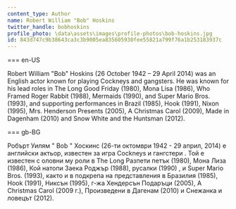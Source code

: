 ```yaml
---
content_type: Author
name: Robert William "Bob" Hoskins
twitter_handle: bobhoskins
profile_photo: \data\assets\images\profile-photos\bob-hoskins.jpg
id: 843d747c9b38643ca3c3b9005ea835605930fee55821a799f76a1b253183937c
---
```


=== en-US

Robert William "Bob" Hoskins (26 October 1942 – 29 April 2014) was an English actor known for playing Cockneys and gangsters. He was known for his lead roles in The Long Good Friday (1980), Mona Lisa (1986), Who Framed Roger Rabbit (1988), Mermaids (1990), and Super Mario Bros. (1993), and supporting performances in Brazil (1985), Hook (1991), Nixon (1995), Mrs. Henderson Presents (2005), A Christmas Carol (2009), Made in Dagenham (2010) and Snow White and the Huntsman (2012).

=== gb-BG

Робърт Уилям " Bob " Хоскинс (26-ти октомври 1942 - 29 април, 2014) е английски актьор, известен за игра Cockneys и гангстери . Той е известен с оловни му роли в The Long Разпети петък (1980), Мона Лиза (1986), Кой натопи Заека Роджър (1988), русалки (1990) , и Super Mario Bros. (1993), както и в подкрепа на представления в Бразилия (1985), Hook (1991), Никсън (1995), г-жа Хендерсън Подаръци (2005), A Christmas Carol (2009 г.), Произведени в Дагенам (2010) и Снежанка и ловецът (2012).